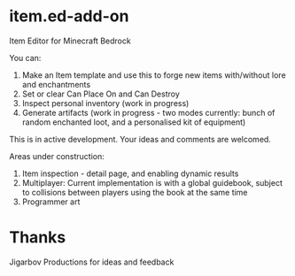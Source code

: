 # item.ed-add-on
Item Editor for Minecraft Bedrock

You can:
1. Make an Item template and use this to forge new items with/without lore and enchantments
2. Set or clear Can Place On and Can Destroy
3. Inspect personal inventory (work in progress)
4. Generate artifacts (work in progress - two modes currently: bunch of random enchanted loot, and a personalised kit of equipment)

This is in active development. Your ideas and comments are welcomed.

Areas under construction:
1. Item inspection - detail page, and enabling dynamic results
2. Multiplayer: Current implementation is with a global guidebook, subject to collisions between players using the book at the same time
3. Programmer art

# Thanks
Jigarbov Productions for ideas and feedback
